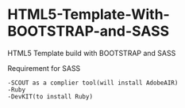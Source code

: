 # HTML5-Template-With-BOOTSTRAP-and-SASS
HTML5 Template build with BOOTSTRAP and SASS

Requirement for SASS 

    -SCOUT as a complier tool(will install AdobeAIR)
    -Ruby
    -DevKIT(to install Ruby)
